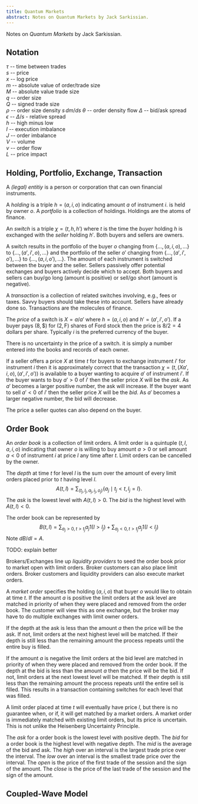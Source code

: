 ```yaml
---
title: Quantum Markets
abstract: Notes on Quantum Markets by Jack Sarkissian.
---
```


Notes on _Quantum Markets_ by Jack Sarkissian.

## Notation

$\tau$ -- time between trades  
$s$ -- price  
$x$ -- log price  
$m$ -- absolute value of order/trade size  
$M$ -- absolute value trade size  
$q$ -- order size  
$Q$ -- signed trade size  
$\rho$ -- order size density  $s\,dm/ds$
$\theta$ -- order density flow 
$\Delta$ -- bid/ask spread  
$\epsilon$ -- $\Delta/s$ - relative spread  
$h$ -- high minus low  
$I$ -- execution imbalance  
$J$ -- order imbalance  
$V$ -- volume  
$v$ -- order flow  
$L$ -- price impact  

## Holding, Portfolio, Exchange, Transaction

A _(legal) entitiy_ is a person or corporation that can own financial instruments.

A _holding_ is a triple $h = (a, i, o)$ indicating amount $a$ of instrument $i$.
is held by owner $o$.  A _portfolio_ is a collection of holdings.
Holdings are the atoms of finance.

An _switch_ is a triple $\chi = (t, h, h')$
where $t$ is the time the _buyer_ holding $h$ is exchanged with the _seller_ holding $h'$.
Both buyers and sellers are owners.

A switch results in the portfolio of the
buyer $o$ changing from $\{\ldots,(a,i,o),\ldots\}$
to $\{\ldots,(a',i',o),\ldots\}$ and the portfolio of the seller $o'$
changing from $\{\ldots,(a',i',o'),\ldots\}$
to $\{\ldots,(a,i,o'),\ldots\}$. The amount of each instrument is switched
between the buyer and the seller.
Sellers passively offer potential exchanges and buyers actively decide which to accept.
Both buyers and sellers can buy/go long (amount is positive) or sell/go short (amount is negative).

A _transaction_ is a collection of related switches
involving, e.g., fees or taxes.
Savvy buyers should take these into account. Sellers have already done so.
Transactions are the molecules of finance.

The _price_ of a switch is $X = a/a'$ where $h = (a, i, o)$ and
$h' = (a', i', o')$. If a buyer pays $(8, \$)$ for $(2, \text{F})$ shares of Ford stock
then the price is $8/2 = 4$ dollars per share. Typically $i$ is the preferred
currency of the buyer.

There is no uncertainty in the price of a switch.
it is simply a number entered into the books and records of each owner.

If a seller offers a price $X$ at time $t$ for buyers to exchange instrument $i'$
for instrument $i$ then it is approximately correct that
the transaction $\chi = (t,(Xa', i, o),(a',i',o'))$ is available to a buyer
wanting to acquire $a'$ of instrument $i'$.
If the buyer wants to buy $a' > 0$ of $i'$ then the seller price $X$ will be the _ask_.
As $a'$ becomes a larger positive number, the ask will increase.
If the buyer want to sell $a' < 0$ of $i'$ then the seller price $X$ will be the _bid_.
As $a'$ becomes a larger negative number, the bid will decrease.

The price a seller quotes can also depend on the buyer.

## Order Book

An _order book_ is a collection of limit orders.
A limit order is a quintuple $(t, l, a, i, o)$ indicating that owner $o$
is willing to buy amount $a > 0$
or sell amount $a < 0$ of instrument $i$ at price $l$
any time after $t$. Limit orders can be cancelled by the owner.

The _depth_ at time $t$ for level $l$ is the sum over the amount of every limit orders placed
prior to $t$ having level $l$.
$$
	A(t, l) = \sum_{(t_j,l_j,a_j,i_j,o_j)} \{a_j\mid t_j < t, l_j = l\}.
$$
The _ask_ is the lowest level with $A(t, l) > 0$. The _bid_
is the highest level with $A(t, l) < 0$.

The order book can be represented by
$$
	B(t, l) = \sum_{a_j > 0, t > t_j} a_j 1(l > l_j) + \sum_{a_j < 0, t > t_j} a_j 1(l < l_j)
$$
Note $dB/dl = A$.

TODO: explain better

Brokers/Exchanges line up _liquidity providers_ to seed the order book prior to market open with
limit orders. Broker customers can also place limit orders.
Broker customers and liquidity providers can also execute market orders.

A _market order_ specifies the holding $(a, i, o)$ that buyer $o$ would like to obtain
at time $t$. If the amount $a$ is positive the limit orders at the ask level
are matched in priority of when they were placed and removed from the order book.
The customer will view this as one exchange, but the broker
may have to do multiple exchanges with limit owner orders.

If the depth at the ask is less than the amount $a$ then the price will be the ask.
If not, limit orders at the next highest level will be matched. If their
depth is still less than the remaining amount the process repeats
until the entire buy is filled.

If the amount $a$ is negative the limit orders at the bid level 
are matched in priority of when they were placed and removed from the order book.
If the depth at the bid is less than the amount $a$ then the price will be the bid.
If not, limit orders at the next lowest level will be matched. If their
depth is still less than the remaining amount the process repeats
until the entire sell is filled. This results in a transaction
containing switches for each level that was filled.

A limit order placed at time $t$ will eventually have price $l$, but there
is no guarantee when, or if, it will get matched by a market orders. 
A market order is immediately matched with existing limit orders, but its price
is uncertain. This is not unlike the Heisenberg Uncertainty Principle.

The _ask_ for a order book is the lowest level with positive depth.
The _bid_ for a order book is the highest level with negative depth.
The _mid_ is the average of the bid and ask.
The _high_ over an interval is the largest trade price over the interval.
The _low_ over an interval is the smallest trade price over the interval.
The _open_ is the price of the first trade of the session and the sign of the amount.
The _close_ is the price of the last trade of the session and the sign of the amount.



## Coupled-Wave Model

